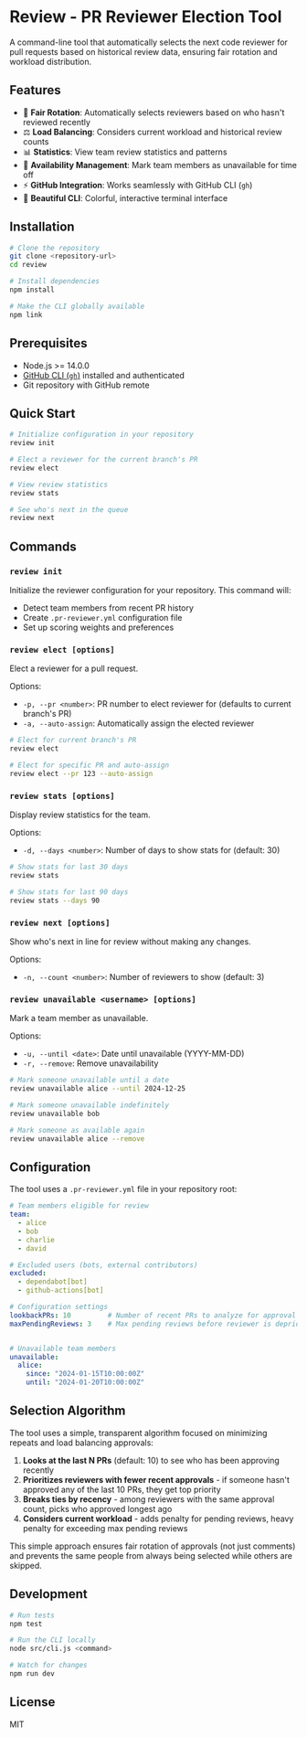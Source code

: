 # Review - PR Reviewer Election Tool

A command-line tool that automatically selects the next code reviewer for pull requests based on historical review data, ensuring fair rotation and workload distribution.

## Features

- 🔄 **Fair Rotation**: Automatically selects reviewers based on who hasn't reviewed recently
- ⚖️ **Load Balancing**: Considers current workload and historical review counts
- 📊 **Statistics**: View team review statistics and patterns
- 🚫 **Availability Management**: Mark team members as unavailable for time off
- ⚡ **GitHub Integration**: Works seamlessly with GitHub CLI (`gh`)
- 🎨 **Beautiful CLI**: Colorful, interactive terminal interface

## Installation

```bash
# Clone the repository
git clone <repository-url>
cd review

# Install dependencies
npm install

# Make the CLI globally available
npm link
```

## Prerequisites

- Node.js >= 14.0.0
- [GitHub CLI (`gh`)](https://cli.github.com/) installed and authenticated
- Git repository with GitHub remote

## Quick Start

```bash
# Initialize configuration in your repository
review init

# Elect a reviewer for the current branch's PR
review elect

# View review statistics
review stats

# See who's next in the queue
review next
```

## Commands

### `review init`
Initialize the reviewer configuration for your repository. This command will:
- Detect team members from recent PR history
- Create `.pr-reviewer.yml` configuration file
- Set up scoring weights and preferences

### `review elect [options]`
Elect a reviewer for a pull request.

Options:
- `-p, --pr <number>`: PR number to elect reviewer for (defaults to current branch's PR)
- `-a, --auto-assign`: Automatically assign the elected reviewer

```bash
# Elect for current branch's PR
review elect

# Elect for specific PR and auto-assign
review elect --pr 123 --auto-assign
```

### `review stats [options]`
Display review statistics for the team.

Options:
- `-d, --days <number>`: Number of days to show stats for (default: 30)

```bash
# Show stats for last 30 days
review stats

# Show stats for last 90 days
review stats --days 90
```

### `review next [options]`
Show who's next in line for review without making any changes.

Options:
- `-n, --count <number>`: Number of reviewers to show (default: 3)

### `review unavailable <username> [options]`
Mark a team member as unavailable.

Options:
- `-u, --until <date>`: Date until unavailable (YYYY-MM-DD)
- `-r, --remove`: Remove unavailability

```bash
# Mark someone unavailable until a date
review unavailable alice --until 2024-12-25

# Mark someone unavailable indefinitely
review unavailable bob

# Mark someone as available again
review unavailable alice --remove
```

## Configuration

The tool uses a `.pr-reviewer.yml` file in your repository root:

```yaml
# Team members eligible for review
team:
  - alice
  - bob
  - charlie
  - david

# Excluded users (bots, external contributors)
excluded:
  - dependabot[bot]
  - github-actions[bot]

# Configuration settings
lookbackPRs: 10         # Number of recent PRs to analyze for approval patterns
maxPendingReviews: 3    # Max pending reviews before reviewer is deprioritized


# Unavailable team members
unavailable:
  alice:
    since: "2024-01-15T10:00:00Z"
    until: "2024-01-20T10:00:00Z"
```

## Selection Algorithm

The tool uses a simple, transparent algorithm focused on minimizing repeats and load balancing approvals:

1. **Looks at the last N PRs** (default: 10) to see who has been approving recently
2. **Prioritizes reviewers with fewer recent approvals** - if someone hasn't approved any of the last 10 PRs, they get top priority
3. **Breaks ties by recency** - among reviewers with the same approval count, picks who approved longest ago
4. **Considers current workload** - adds penalty for pending reviews, heavy penalty for exceeding max pending reviews

This simple approach ensures fair rotation of approvals (not just comments) and prevents the same people from always being selected while others are skipped.

## Development

```bash
# Run tests
npm test

# Run the CLI locally
node src/cli.js <command>

# Watch for changes
npm run dev
```

## License

MIT